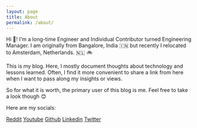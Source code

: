 ```yaml
---
layout: page
title: About
permalink: /about/
---
```


Hi 👋! I'm a long-time Engineer and Individual Contributor turned Engineering Manager. I am originally from Bangalore, India 🇮🇳 but recently I relocated to Amsterdam, Netherlands. 🇳🇱 🚲


This is my blog. Here, I mostly document thoughts about technology and lessons learned. Often, I find it more convenient to share a link from here when I want to pass along my insights or views.

So for what it is worth, the primary user of this blog is me. Feel free to take a look though 😊

Here are my socials: 

[Reddit](https://www.reddit.com/u/ashwnacharya) [Youtube](https://youtube.com/@ashwnacharya) [Github](https://github.com/ashwnacharya) [Linkedin](https://www.linkedin.com/in/ashwnacharya) [Twitter](https://www.twitter.com/ashwnacharya)
